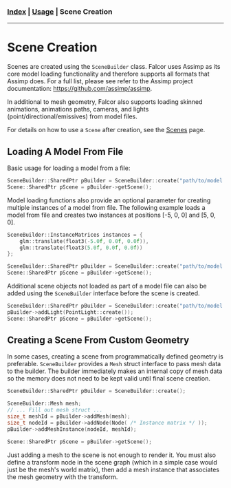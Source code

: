 ### [Index](../index.md) | [Usage](./index.md) | Scene Creation

--------

# Scene Creation

Scenes are created using the `SceneBuilder` class. Falcor uses Assimp as its core model loading functionality and therefore supports all formats that Assimp does. For a full list, please see refer to the Assimp project documentation: https://github.com/assimp/assimp.

In additional to mesh geometry, Falcor also supports loading skinned animations, animations paths, cameras, and lights (point/directional/emissives) from model files.

For details on how to use a `Scene` after creation, see the [Scenes](./Scenes.md) page.

## Loading A Model From File
Basic usage for loading a model from a file:
```c++
SceneBuilder::SharedPtr pBuilder = SceneBuilder::create("path/to/model.file");
Scene::SharedPtr pScene = pBuilder->getScene();
```

Model loading functions also provide an optional parameter for creating multiple instances of a model from file. The following example loads a model from file and creates two instances at positions [-5, 0, 0] and [5, 0, 0].
```c++
SceneBuilder::InstanceMatrices instances = {
    glm::translate(float3(-5.0f, 0.0f, 0.0f)),
    glm::translate(float3(5.0f, 0.0f, 0.0f))
};

SceneBuilder::SharedPtr pBuilder = SceneBuilder::create("path/to/model.file", SceneBuilder::Flags::Default. instances);
Scene::SharedPtr pScene = pBuilder->getScene();
```

Additional scene objects not loaded as part of a model file can also be added using the `SceneBuilder` interface before the scene is created.
```c++
SceneBuilder::SharedPtr pBuilder = SceneBuilder::create("path/to/model.file");
pBuilder->addLight(PointLight::create());
Scene::SharedPtr pScene = pBuilder->getScene();
```

## Creating a Scene From Custom Geometry
In some cases, creating a scene from programmatically defined geometry is preferable. `SceneBuilder` provides a `Mesh` struct interface to pass mesh data to the builder. The builder immediately makes an internal copy of mesh data so the memory does not need to be kept valid until final scene creation.
```c++
SceneBuilder::SharedPtr pBuilder = SceneBuilder::create();

SceneBuilder::Mesh mesh;
// ... Fill out mesh struct ...
size_t meshId = pBuilder->addMesh(mesh);
size_t nodeId = pBuilder->addNode(Node( /* Instance matrix */ ));
pBuilder->addMeshInstance(nodeId, meshId);

Scene::SharedPtr pScene = pBuilder->getScene();
```

Just adding a mesh to the scene is not enough to render it. You must also define a transform node in the scene graph (which in a simple case would just be the mesh's world matrix), then add a mesh instance that associates the mesh geometry with the transform.
